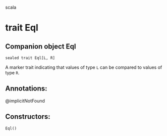 scala
# trait Eql

## Companion object Eql

<pre><code class="language-scala" >sealed trait Eql[L, R]</pre></code>
A marker trait indicating that values of type `L` can be compared to values of type `R`.

## Annotations:
@implicitNotFound 
## Constructors:
<pre><code class="language-scala" >Eql()</pre></code>

